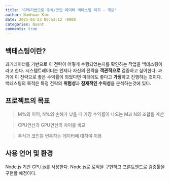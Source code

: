 ```yaml
---
title: "GPU기반으로 주식/코인 데이터 백테스팅 하기 - 개요"
author: Namhwan Kim
date: 2021-05-23 00:53:12 -0900
categories: Quant
comments: true
---
```

## 백테스팅이란?
과거데이터를 기반으로 이 전략이 어떻게 수행되었는지를 확인하는 작업을 백테스팅이라고 한다. 시스템트레이더는 언제나 자신의 전략을 **객관적으로** 검증하고 싶어한다. 과거에 이 전략으로 좋은 수익률이 되었다면 미래에도 좋다고 **가정**하고 진행하는 것이다. 백테스팅의 목적은 특정 전략의 **위험성**과 **잠재적인 수익성**을 분석하는것에 있다.

## 프로젝트의 목표
> M%의 이익, N%의 손해가 났을 때 가장 수익률이 나오는 M과 N의 조합을 계산

> CPU연산과 GPU연산의 차이를 비교

> 주식과 코인등 변동하는 데이터에 대하여 이용

## 사용 언어 및 환경
Node.js 기반 GPU.js를 사용한다. Node.js로 로직을 구현하고 프론트엔드로 검증툴을 구현할 예정이다.